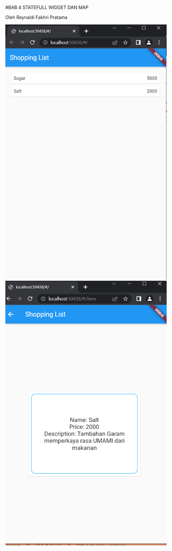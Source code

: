 #BAB 4 STATEFULL WIDGET DAN MAP

Oleh Reynaldi Fakhri Pratama

![ss](https://github.com/renaldi-oss/pemrogaman_mobile/blob/master/Bab5_navigasiDanRute/1.PNG?raw=true "screenshot")
![ss](https://github.com/renaldi-oss/pemrogaman_mobile/blob/master/Bab5_navigasiDanRute/2.PNG?raw=true "screenshot")
